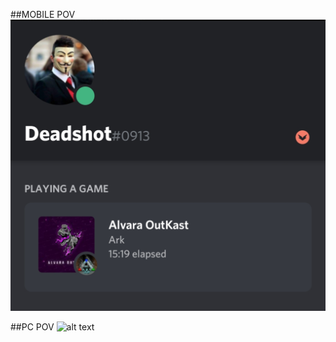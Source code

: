 ##MOBILE POV
![alt text](https://github.com/D34D-5H07/rpc-discord/blob/main/Mobile_pov.jpg)

##PC POV
![alt text](https://github.com/D34D-5H07/rpc-discord/blob/main/PC_Povjpg)
